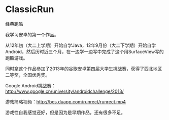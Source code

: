 ClassicRun
==========

经典跑酷

我学习安卓的第一个作品。

从12年初（大二上学期）开始自学Java，12年9月份（大二下学期）开始自学Android，然后历时近三个月，在一边学一边写中完成了这个用SurfaceView写的跑酷游戏。

同时拿这个作品参加了2013年的谷歌安卓第四届大学生挑战赛，获得了西北地区二等奖，全国优秀奖。

Google Android挑战赛：http://www.google.cn/university/androidchallenge/2013/

游戏简略视频：http://bcs.duapp.com/runrect/runrect.mp4

游戏性自我感觉还好，但是因为是早期作品，还有很多不足。
